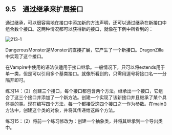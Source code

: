 ## 9.5　通过继承来扩展接口

通过继承，可以很容易地在接口中添加新的方法声明，还可以通过继承在新接口中组合数个接口。这两种情况都可以获得新的接口，就像在下例中所看到的：

![213-1](../Images/image02902.jpeg)

DangerousMonster是Monster的直接扩展，它产生了一个新接口。DragonZilla中实现了这个接口。

在Vampire中使用的语法仅适用于接口继承。一般情况下，只可以将extends用于单一类，但是可以引用多个基类接口。就像所看到的，只需用逗号将接口名一一分隔开即可。

练习14：（2）创建三个接口，每个接口都包含两个方法。继承出一个接口，它组合了这三个接口并添加了一个新方法。创建一个实现了该新接口并且继承了某个具体类的类。现在编写四个方法，每一个都接受这四个接口之一作为参数。在main()方法中，创建这个类的对象，并将其传递给这四个方法。

练习15：（2）将前一个练习修改为：创建一个抽象类，并将其继承到一个导出类中。